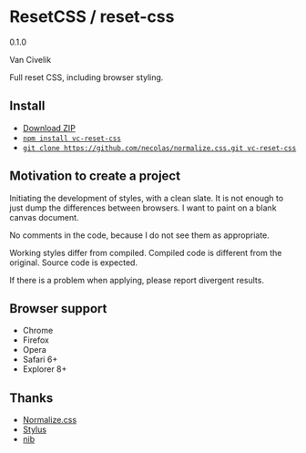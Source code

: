 # ResetCSS / reset-css
0.1.0

Van Civelik

Full reset CSS, including browser styling.

## Install
* [Download ZIP](https://github.com/vancivelik/reset-css/archive/master.zip)
* [`npm install vc-reset-css`](https://www.npmjs.org/package/vc-reset-css)
* [`git clone https://github.com/necolas/normalize.css.git vc-reset-css`](https://github.com/vancivelik/reset-css)

## Motivation to create a project
Initiating the development of styles, with a clean slate. It is not enough to just dump the differences between browsers. I want to paint on a blank canvas document.

No comments in the code, because I do not see them as appropriate. 

Working styles differ from compiled. 
Compiled code is different from the original. 
Source code is expected. 

If there is a problem when applying, please report divergent results.

## Browser support
* Chrome
* Firefox
* Opera
* Safari 6+
* Explorer 8+

## Thanks
* [Normalize.css](https://github.com/necolas/normalize.css)
* [Stylus](https://github.com/LearnBoost/stylus)
* [nib](https://github.com/visionmedia/nib)